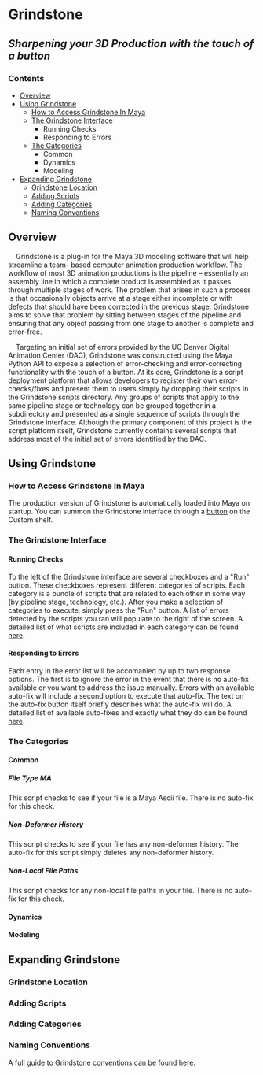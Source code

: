 # Grindstone
## *Sharpening your 3D Production with the touch of a button*


### Contents
- [Overview](https://github.com/sadams115/Grindstone/blob/master/README.md#overview)
- [Using Grindstone](https://github.com/sadams115/Grindstone/blob/master/README.md#using-grindstone)
  - [How to Access Grindstone In Maya](https://github.com/sadams115/Grindstone/blob/master/README.md#how-to-access-grindstone-in-maya)
  - [The Grindstone Interface](https://github.com/sadams115/Grindstone/blob/master/README.md#the-grindstone-interface)
    - Running Checks
    - Responding to Errors
  - [The Categories](https://github.com/sadams115/Grindstone/blob/master/README.md#the-categories)
    - Common
    - Dynamics
    - Modeling
- [Expanding Grindstone](https://github.com/sadams115/Grindstone/blob/master/README.md#expanding-grindstone)
  - [Grindstone Location](https://github.com/sadams115/Grindstone/blob/master/README.md#grindstone-location)
  - [Adding Scripts](https://github.com/sadams115/Grindstone/blob/master/README.md#adding-scripts)
  - [Adding Categories](https://github.com/sadams115/Grindstone/blob/master/README.md#adding-categories)
  - [Naming Conventions](https://github.com/sadams115/Grindstone/blob/master/README.md#naming-conventions)

## Overview
&nbsp;&nbsp;&nbsp;&nbsp;Grindstone is a plug-in for the Maya 3D modeling software that will help streamline a team- based 
computer animation production workflow. The workflow of most 3D animation productions is the 
pipeline – essentially an assembly line in which a complete product is assembled as it passes 
through multiple stages of work. The problem that arises in such a process is that occasionally 
objects arrive at a stage either incomplete or with defects that should have been corrected in the 
previous stage. Grindstone aims to solve that problem by sitting between stages of the pipeline and 
ensuring that any object passing from one stage to another is complete and error-free.

&nbsp;&nbsp;&nbsp;&nbsp;Targeting an initial set of errors provided by the UC Denver Digital Animation Center (DAC), 
Grindstone was constructed using the Maya Python API to expose a selection of error-checking and 
error-correcting functionality with the touch of a button. At its core, Grindstone is a script 
deployment platform that allows developers to register their own error-checks/fixes and present 
them to users simply by dropping their scripts in the Grindstone scripts directory. Any groups of 
scripts that apply to the same pipeline stage or technology can be grouped together in a 
subdirectory and presented as a single sequence of scripts through the Grindstone interface.
Although the primary component of this project is the script platform itself, Grindstone currently
contains several scripts that address most of the initial set of errors identified by the DAC.



## Using Grindstone

### How to Access Grindstone In Maya
The production version of Grindstone is automatically loaded into Maya on startup. You can summon the Grindstone interface through a [button](plug-ins/gs_assets/GS_icon.png) on the Custom shelf.


### The Grindstone Interface

#### Running Checks
To the left of the Grindstone interface are several checkboxes and a "Run" button. These checkboxes represent different categories of scripts. Each category is a bundle of scripts that are related to each other in some way (by pipeline stage, technology, etc.). After you make a selection of categories to execute, simply press the "Run" button. A list of errors detected by the scripts you ran will populate to the right of the screen. A detailed list of what scripts are included in each category can be found [here](https://github.com/sadams115/Grindstone/blob/master/README.md#the-categories).

#### Responding to Errors
Each entry in the error list will be accomanied by up to two response options. The first is to ignore the error in the event that there is no auto-fix available or you want to address the issue manually. Errors with an available auto-fix will include a second option to execute that auto-fix. The text on the auto-fix button itself briefly describes what the auto-fix will do. A detailed list of available auto-fixes and exactly what they do can be found [here](https://github.com/sadams115/Grindstone/blob/master/README.md#the-categories).


### The Categories

#### **Common**

##### File Type MA
This script checks to see if your file is a Maya Ascii file. There is no auto-fix for this check.

##### Non-Deformer History
This script checks to see if your file has any non-deformer history. The auto-fix for this script simply deletes any non-deformer history.

##### Non-Local File Paths
This script checks for any non-local file paths in your file. There is no auto-fix for this check.

#### **Dynamics**

#### **Modeling**




## Expanding Grindstone

### Grindstone Location


### Adding Scripts


### Adding Categories


### Naming Conventions
A full guide to Grindstone conventions can be found [here](references/Grindstone_Naming_Conventions.txt).
